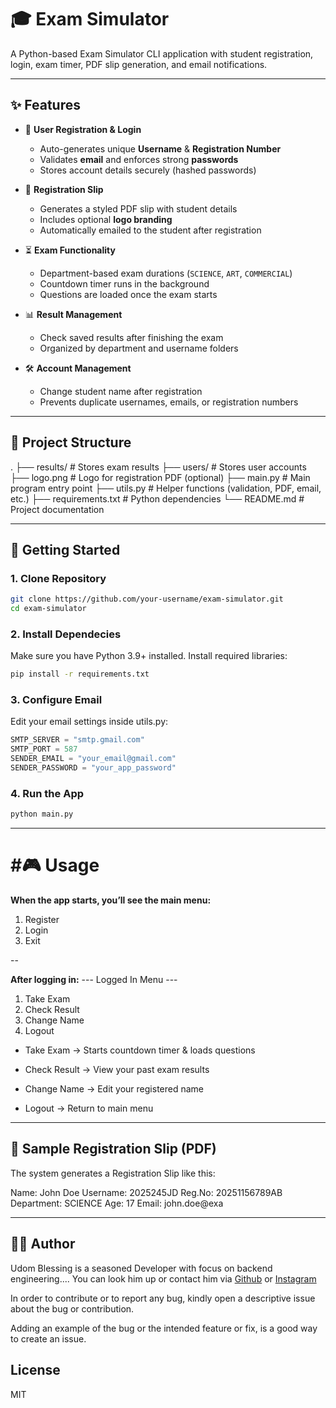 # 🎓 Exam Simulator

A Python-based Exam Simulator CLI application with student registration, login, exam timer, PDF slip generation, and email notifications.

---

## ✨ Features
- 🔑 **User Registration & Login**
  - Auto-generates unique **Username** & **Registration Number**
  - Validates **email** and enforces strong **passwords**
  - Stores account details securely (hashed passwords)

- 📄 **Registration Slip**
  - Generates a styled PDF slip with student details
  - Includes optional **logo branding**
  - Automatically emailed to the student after registration

- ⏳ **Exam Functionality**
  - Department-based exam durations (`SCIENCE`, `ART`, `COMMERCIAL`)
  - Countdown timer runs in the background
  - Questions are loaded once the exam starts

- 📊 **Result Management**
  - Check saved results after finishing the exam
  - Organized by department and username folders

- 🛠 **Account Management**
  - Change student name after registration
  - Prevents duplicate usernames, emails, or registration numbers

---

## 📂 Project Structure
.
├── results/ # Stores exam results
├── users/ # Stores user accounts
├── logo.png # Logo for registration PDF (optional)
├── main.py # Main program entry point
├── utils.py # Helper functions (validation, PDF, email, etc.)
├── requirements.txt # Python dependencies
└── README.md # Project documentation


---

## 🚀 Getting Started

### 1. Clone Repository
```bash
git clone https://github.com/your-username/exam-simulator.git
cd exam-simulator
```

### 2. Install Dependecies
Make sure you have Python 3.9+ installed.
Install required libraries:
``` bash 
pip install -r requirements.txt
```

### 3. Configure Email

Edit your email settings inside utils.py:
```python
SMTP_SERVER = "smtp.gmail.com"
SMTP_PORT = 587
SENDER_EMAIL = "your_email@gmail.com"
SENDER_PASSWORD = "your_app_password"
```

### 4. Run the App
``` bash
python main.py
```

---

# #🎮 Usage
**When the app starts, you’ll see the main menu:**
1. Register
2. Login
3. Exit

--

**After logging in:**
--- Logged In Menu ---
1. Take Exam
2. Check Result
3. Change Name
4. Logout



- Take Exam → Starts countdown timer & loads questions

- Check Result → View your past exam results

- Change Name → Edit your registered name

- Logout → Return to main menu

---

## 📸 Sample Registration Slip (PDF)

The system generates a Registration Slip like this:

Name: John Doe
Username: 2025245JD
Reg.No: 20251156789AB
Department: SCIENCE
Age: 17
Email: john.doe@exa

---

## 👨‍💻 Author


Udom Blessing is a seasoned Developer with focus on backend engineering.... You can look him up or contact him via [Github](https://github.com/BIGUDOM) or [Instagram](https://www.instagram.com/udomblessing481?igsh=dnUxNjE2dThrZGk3&utm_source=qr)


In order to contribute or to report any bug, kindly open a descriptive issue about the bug or contribution.

Adding an example of the bug or the intended feature or fix, is a good way to create an issue.

## License
MIT


<!-- 📘 Exam Simulator

An interactive Python-based exam system that allows students to take exams by department, get timed tests, save results, and check them later.

✨ Features

🎓 Department-based exams (Science, Art, Commercial)

⏳ Countdown timer visible during the exam

🎲 Shuffled questions & options each time

✅ Correct/Incorrect feedback after each question

📁 Results saved automatically in structured folders:

results/
    ├── science/
    │     └── John/
    │          └── exam_results_John.txt
    ├── art/
    └── commercial/


📜 Check results later through the menu

📌 Supports multiple attempts (results are appended in the same file)

🛠️ Requirements

Python 3.8+

No external libraries required (uses only built-in modules).

🚀 How to Run

1. Clone or download the project folder.
```bash
   git clone https://github.com/BIGUDOM/exam-simulator.git
   cd exam-simulator 
```

2. Place your question files in the questions/ directory.

3. Update the file paths inside exam.py if needed.

4. Run the program:
``` bash
   python exam.py
 ```


📖 Usage

When you start the program, you’ll see a menu:

🎓 Welcome to the Exam Simulator!
1. Take Exam
2. Check Result
3. Exit

🔹 Taking an Exam

Enter your name and select a department (Science/Art/Commercial).

Answer each question by typing A/B/C/D/E.

Commands during the exam:

NEXT → skip to the next question

BACK → go to the previous question

EXIT → end the exam early

🔹 Checking Results

Select 2 from the menu.

Enter your department and name to view saved results.

📂 Project Structure
exam-project/
│
├── exam.py              # Main program
├── questions/           # Question files
│   ├── chemistry_questions.txt
│   ├── physics.txt
│   ├── maths.txt
│   ├── biology.txt
│   ├── crs.txt
│   ├── government.txt
│   ├── literature.txt
│   ├── english.txt
│   ├── account.txt
│   ├── economics.txt
│   └── commerce.txt
└── results/             # Results saved here after running

📝 Sample Question File

Below is an example chemistry_questions.txt you can use for testing:

questions|options*|answer
What is H2O?|A. Hydrogen|B. Oxygen|C. Water|D. Salt|C
What is the chemical symbol for Oxygen?|A. O2|B. O|C. Ox|D. Oy|B
Which gas do plants absorb during photosynthesis?|A. Carbon Dioxide|B. Oxygen|C. Nitrogen|D. Hydrogen|A
What is the atomic number of Carbon?|A. 6|B. 8|C. 12|D. 4|A
Which of these is a noble gas?|A. Helium|B. Nitrogen|C. Hydrogen|D. Oxygen|A


📌 Explanation of format:

First line must always be:

questions|options*|answer


Each question is in the format:

Question?|Option1|Option2|Option3|Option4|CorrectOptionLetter


Options must be labeled A, B, C, D, E in order.

📅 Example Result File
============================================================
📅 Date: 2025-09-11 14:23:45
👤 Student: John

Chemistry      : 20/25 (80.00%)
Physics        : 18/25 (72.00%)
Biology        : 21/25 (84.00%)
Mathematics    : 22/25 (88.00%)

TOTAL SCORE: 81/100 (81.00%)
============================================================

👨‍💻 Author

Built with ❤️ by Udom Blessing. -->
